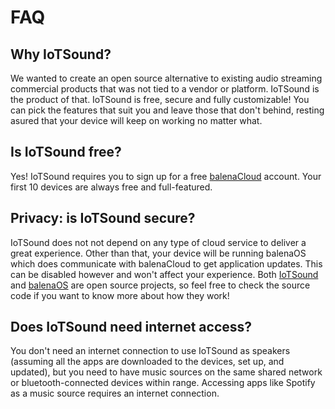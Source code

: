 # FAQ

## Why IoTSound?
We wanted to create an open source alternative to existing audio streaming commercial products that was not tied to a vendor or platform. IoTSound is the product of that. IoTSound is free, secure and fully customizable! You can pick the features that suit you and leave those that don't behind, resting asured that your device will keep on working no matter what.

## Is IoTSound free?
Yes! IoTSound requires you to sign up for a free [balenaCloud](https://dashboard.balena-cloud.com/signup) account. Your first 10 devices are always
free and full-featured.

## Privacy: is IoTSound secure? 
IoTSound does not not depend on any type of cloud service to deliver a great experience. Other than that, your device will be running balenaOS which does communicate with balenaCloud to get application updates. This can be disabled however and won't affect your experience. Both [IoTSound](https://github.com/iotsound/iotsound/) and [balenaOS](https://github.com/balena-os) are open source projects, so feel free to check the source code if you want to know more about how they work!

## Does IoTSound need internet access?
You don't need an internet connection to use IoTSound as speakers (assuming all the apps are downloaded to the devices, set up, and updated), but you need to have music sources on the same shared network or bluetooth-connected devices within range. Accessing apps like Spotify as a music source requires an internet connection.

